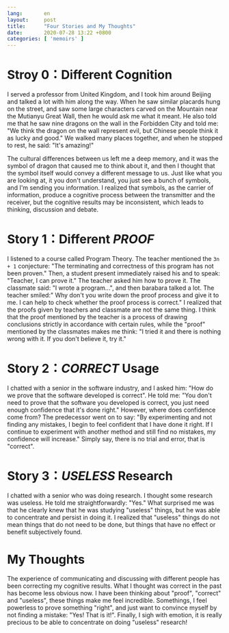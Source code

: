 ```yaml
---
lang:       en
layout:     post
title:      "Four Stories and My Thoughts"
date:       2020-07-28 13:22 +0800
categories: [ 'memoirs' ]
---
```


# Stroy 0：Different Cognition #
I served a professor from United Kingdom, and I took him around Beijing and talked a lot with him along the way. When he saw similar placards hung on the street, and saw some large characters carved on the Mountain near the Mutianyu Great Wall, then he would ask me what it meant. He also told me that he saw nine dragons on the wall in the Forbidden City and told me: "We think the dragon on the wall represent evil, but Chinese people think it as lucky and good." We walked many places together, and when he stopped to rest, he said: "It's amazing!"

The cultural differences between us left me a deep memory, and it was the symbol of dragon that caused me to think about it, and then I thought that the symbol itself would convey a different message to us. Just like what you are looking at, it you don't understand, you just see a bunch of symbols, and I'm sending you information. I realized that symbols, as the carrier of information, produce a cognitive process between the transmitter and the receiver, but the cognitive results may be inconsistent, which leads to thinking, discussion and debate.

# Story 1：Different *PROOF* #
I listened to a course called Program Theory. The teacher mentioned the `3n + 1` conjecture: "The terminating and correctness of this program has not been proven." Then, a student present immediately raised his and to speak: "Teacher, I can prove it." The teacher asked him how to prove it. The classmate said: "I wrote a program...", and then barabara talked a lot. The teacher smiled:" Why don't you write down the proof process and give it to me. I can help to check whether the proof process is correct." I realized that the proofs given by teachers and classmate are not the same thing. I think that the proof mentioned by the teacher is a process of drawing conclusions strictly in accordance with certain rules, while the "proof" mentioned by the classmates makes me think: "I tried it and there is nothing wrong with it. If you don't believe it, try it."

# Story 2：*CORRECT* Usage #
I chatted with a senior in the software industry, and I asked him: "How do we prove that the software developed is correct". He told me: "You don't need to prove that the software you developed is correct, you just need enough confidence that it's done right." However, where does confidence come from? The predecessor went on to say: "By experimenting and not finding any mistakes, I begin to feel confident that I have done it right. If I continue to experiment with another method and still find no mistakes, my confidence will increase." Simply say, there is no trial and error, that is "correct".

# Story 3：*USELESS* Research #
I chatted with a senior who was doing research. I thought some research was useless. He told me straightforwardly: "Yes." What surprised me was that he clearly knew that he was studying "useless" things, but he was able to concentrate and persist in doing it. I realized that "useless" things do not mean things that do not need to be done, but things that have no effect or benefit subjectively found.

# My Thoughts #
The experience of communicating and discussing with different people has been correcting my cognitive results. What I thought was correct in the past has become less obvious now. I have been thinking about "proof", "correct" and "useless", these things make me feel incredible. Somethings, I feel powerless to prove something "right", and just want to convince myself by not finding a mistake: "Yes! That is it!". Finally, I sigh with emotion, it is really precious to be able to concentrate on doing "useless" research!